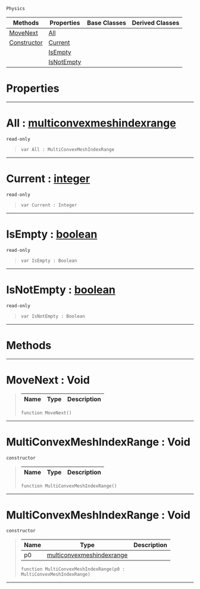  `Physics`

|Methods|Properties|Base Classes|Derived Classes|
|---|---|---|---|
|[MoveNext](multiconvexmeshindexrange.md#movenext-void)|[All](multiconvexmeshindexrange.md#all-zilch-engine-document)| | |
|[Constructor](multiconvexmeshindexrange.md#multiconvexmeshindexrang)|[Current](multiconvexmeshindexrange.md#current-zilch-engine-docu)| | |
| |[IsEmpty](multiconvexmeshindexrange.md#isempty-zilch-engine-docu)| | |
| |[IsNotEmpty](multiconvexmeshindexrange.md#isnotempty-zilch-engine-d)| | |


 #  Properties


---  
 #  All : [multiconvexmeshindexrange](multiconvexmeshindexrange.md)

 `read-only`

> 
> ```TS:Nada
> var All : MultiConvexMeshIndexRange


---  
 #  Current : [integer](../nada_base_types/integer.md)

 `read-only`

> 
> ```TS:Nada
> var Current : Integer


---  
 #  IsEmpty : [boolean](../nada_base_types/boolean.md)

 `read-only`

> 
> ```TS:Nada
> var IsEmpty : Boolean


---  
 #  IsNotEmpty : [boolean](../nada_base_types/boolean.md)

 `read-only`

> 
> ```TS:Nada
> var IsNotEmpty : Boolean


---  
 #  Methods


---  
 #  MoveNext : Void

> 
> |Name|Type|Description|
> |---|---|---|
> ```TS:Nada
> function MoveNext()
> ``` 


---  
 #  MultiConvexMeshIndexRange : Void

 `constructor`

> 
> |Name|Type|Description|
> |---|---|---|
> ```TS:Nada
> function MultiConvexMeshIndexRange()
> ``` 


---  
 #  MultiConvexMeshIndexRange : Void

 `constructor`

> 
> |Name|Type|Description|
> |---|---|---|
> |p0|[multiconvexmeshindexrange](multiconvexmeshindexrange.md)| |
> ```TS:Nada
> function MultiConvexMeshIndexRange(p0 : MultiConvexMeshIndexRange)
> ``` 


---  
 

 